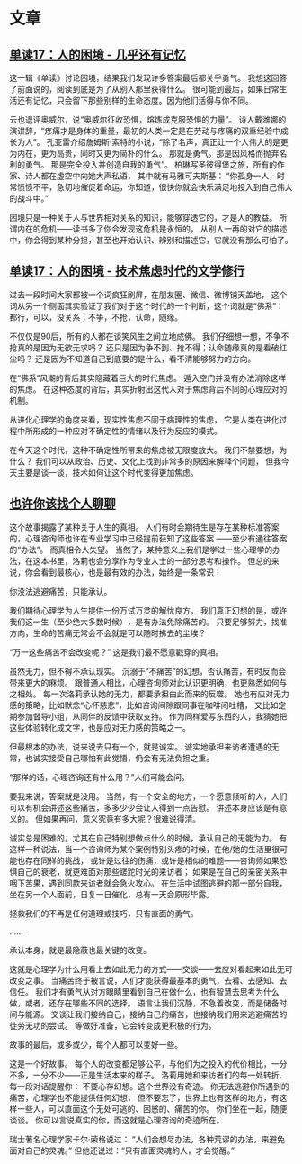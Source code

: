 # 文章

## [单读17：人的困境 - 几乎还有记忆](https://weread.qq.com/web/bookDetail/e303224071bfd314e305e77)

这一辑《单读》讨论困境，结果我们发现许多答案最后都关乎勇气。
我想这回答了前面说的，阅读到底是为了从别人那里获得什么。
很可能到最后，如果日常生活还有记忆，只会留下那些别样的生命态度。因为他们活得与你不同。

云也退评奥威尔，说“奥威尔征收恐惧，熔炼成克服恐惧的力量”。
诗人戴潍娜的演讲辞，“疼痛才是身体的重量，最初的人类一定是在劳动与疼痛的双重经验中成长为人”。
孔亚雷介绍詹姆斯·索特的小说，“除了名声，真正让一个人伟大的是更为内在，更为高贵，同时又更为简朴的什么。
那就是勇气。那是因风格而抛弃名利的勇气。
那是完全投入并创造自我的勇气”。
柏琳写圣彼得堡之旅，所有的作家、诗人都在虚空中向她大声私语，
其中就有马雅可夫斯基：
“你孤身一人，时常愤愤不平，急切地催促着命运，你知道，很快你就会快乐满足地投入到自己伟大的战斗中。”

困境只是一种关于人与世界相对关系的知识，能够穿透它的，才是人的教益。
所谓内在的危机——读书多了你会发现这危机是永恒的，
从别人一再的对它的描述中，你会得到某种分担，甚至也开始认识、辨别和描述它，它就没有那么可怕了。

## [单读17：人的困境 - 技术焦虑时代的文学修行](https://weread.qq.com/web/bookDetail/e303224071bfd314e305e77)

过去一段时间大家都被一个词疯狂刷屏，在朋友圈、微信、微博铺天盖地，
这个词从另一个侧面其实验证了我们对于这个时代的一个判断，这个词就是“佛系”​：
都行，可以，没关系；不争，不抢，认命，随缘。

不仅仅是90后，所有的人都在谈笑风生之间立地成佛。
我们仔细想一想，不争不抢真的是因为无欲无求吗？
还只是因为争不到、抢不得；认命随缘真的是看破红尘吗？
还是因为不知道自己到底要的是什么，看不清能够努力的方向。

在“佛系”风潮的背后其实隐藏着巨大的时代焦虑。
遁入空门并没有办法消除这样的焦虑。
在这种态度的背后，其实折射出这代人对于焦虑背后不同的心理应对的机制。

从进化心理学的角度来看，现实性焦虑不同于病理性的焦虑，
它是人类在进化过程中所形成的一种应对不确定性的情绪以及行为反应的模式。

在今天这个时代，这种不确定性所带来的焦虑被无限度放大。
我们不禁要想，为什么？
我们可以从政治、历史、文化上找到非常多的原因来解释个问题，
但我今天主要是谈一谈，技术如何让这个时代变得更加焦虑。

## [也许你该找个人聊聊](https://weread.qq.com/web/reader/16832d80726d70b6168b11e)

这个故事揭露了某种关于人生的真相。
人们有时会期待生是存在某种标准答案的，心理咨询师也许在专业学习中已经提前获知了这些答案
——至少有通往答案的“办法”​。
而真相令人失望。
当然了，某种意义上我们是学过一些心理学的办法，在这本书里，洛莉也会分享作为专业人士的一部分思考和操作。
但总的来说，你会看到最核心，也是最有效的办法，始终是一条常识：

你没法逃避痛苦，只能承认。

我们期待心理学为人生提供一份万试万灵的解忧良方，
我们真正幻想的是，或许我们这一生（至少绝大多数时候）​，是有办法免除痛苦的。
只要足够努力，找准方向，生命的苦痛无常会不会就是可以随时拂去的尘埃？

“万一这些痛苦不会改变呢？​”
这是我们最不愿意戳穿的真相。

虽然无力，但不得不承认现实。
沉溺于“不痛苦”的幻想，否认痛苦，有时反而会带来更大的麻烦。
跟普通人相比，心理咨询师对此认识更明确，也更熟悉如何与之相处。
每一次洛莉承认她的无力，都要承担由此而来的反噬。
她也有应对无力感的策略，比如默念“心怀慈悲”​，比如咨询间隙跟同事在咖啡间吐槽，
又比如定期参加督导小组，从同伴的反馈中获取支持。
作为同样爱写东西的人，我猜她把这些体验转化成文字，也是应对无力感的策略之一。

但最根本的办法，说来说去只有一个，就是诚实。
诚实地承担来访者遭遇的无常，也诚实接受自己哪怕有此觉悟，仍会有无法负担之重。

“那样的话，心理咨询还有什么用？​”人们可能会问。

要我来说，答案就是没用。
当然，有一个安全的地方，一个愿意倾听的人，人们可以有机会讲述这些痛苦，多多少少会让人得到一点告慰。
讲述本身应该是有意义的。
但如果再问，意义究竟有多大呢？很难说得清。

诚实总是困难的，尤其在自己特别想做点什么的时候，承认自己的无能为力。
有这样一种说法，当一个咨询师为某个案例特别头疼的时候，在他/她的生活里很可能也存在同样的挑战，
或许是过往的伤痛，或许是相似的难题——咨询师如果恐惧自己的衰老，就更难面对那些蹉跎时光的来访者；
如果是在自己的亲密关系中咽下苦果，遇到同款来访者就会急火攻心。
在生活中试图逃避的那一部分自我，坐在另一个人面前，日复一日催化，总有一天会原形毕露。

拯救我们的不再是任何道理或技巧，只有直面的勇气。

……

承认本身，就是最隐蔽也最关键的改变。

这就是心理学为什么用看上去如此无力的方式——交谈——去应对看起来如此无可改变之事。
当痛苦终于被言说，人们才能获得最基本的勇气，去看、去感知、去信任。
我们才有勇气从对方眼睛里看到自己在做什么，也有智慧去思考为什么做，或者，还存在哪些不同的选择。
语言让我们沉静，不急着改变，而是储备时间与能源。
交谈让我们接纳自己，接纳自己的痛苦，也接纳我们用来逃避痛苦的徒劳无功的尝试。
等做好准备，它会转变成更积极的行为。

故事的最后，或多或少，每个人都可以变好一些。

这是一个好故事。
每个人的改变都足够公平，与他们为之投入的代价相比，一分不多，一分不少——正是生活本来的样子。
洛莉用她和来访者们的每一处转折、每一段对话提醒你：
不要心存幻想。这个世界没有奇迹。
你无法逃避你所遇到的痛苦，心理学也不能提供任何幻想，
但不要忘了，世界上也有这样的地方，有这样一些人，可以直面这个无处可逃的、困惑的、痛苦的你。
你们坐在一起，随便谈谈。
你可以言说真实的你，而这就是心理咨询的奇迹所在。

瑞士著名心理学家卡尔·荣格说过：
“人们会想尽办法，各种荒谬的办法，来避免面对自己的灵魂。”
但他还说过：“只有直面灵魂的人，才会觉醒。”
